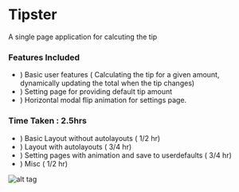 Tipster
=======

A single page application for calcuting the tip

### Features Included
   * ) Basic user features ( Calculating the tip for a given amount, dynamically updating the total when the tip changes)
   * ) Setting page for providing default tip amount
   * ) Horizontal modal flip animation for settings page.

### Time Taken : 2.5hrs
   * ) Basic Layout without autolayouts ( 1/2 hr)
   * ) Layout with autolayouts ( 3/4 hr)
   * ) Setting pages with animation and save to userdefaults ( 3/4 hr)
   * ) Misc ( 1/2 hr)

 
![alt tag](https://raw.github.com/sarchak/Tipster/master/demo.gif)
